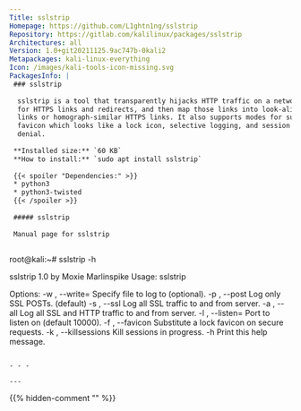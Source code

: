 ```yaml
---
Title: sslstrip
Homepage: https://github.com/L1ghtn1ng/sslstrip
Repository: https://gitlab.com/kalilinux/packages/sslstrip
Architectures: all
Version: 1.0+git20211125.9ac747b-0kali2
Metapackages: kali-linux-everything 
Icon: /images/kali-tools-icon-missing.svg
PackagesInfo: |
 ### sslstrip
 
  sslstrip is a tool that transparently hijacks HTTP traffic on a network, watch
  for HTTPS links and redirects, and then map those links into look-alike HTTP
  links or homograph-similar HTTPS links. It also supports modes for supplying a
  favicon which looks like a lock icon, selective logging, and session
  denial.
 
 **Installed size:** `60 KB`  
 **How to install:** `sudo apt install sslstrip`  
 
 {{< spoiler "Dependencies:" >}}
 * python3
 * python3-twisted
 {{< /spoiler >}}
 
 ##### sslstrip
 
 Manual page for sslstrip
 
 ```
 root@kali:~# sslstrip -h
 
 sslstrip 1.0 by Moxie Marlinspike
 Usage: sslstrip <options>
 
 Options:
 -w <filename>, --write=<filename> Specify file to log to (optional).
 -p , --post                       Log only SSL POSTs. (default)
 -s , --ssl                        Log all SSL traffic to and from server.
 -a , --all                        Log all SSL and HTTP traffic to and from server.
 -l <port>, --listen=<port>        Port to listen on (default 10000).
 -f , --favicon                    Substitute a lock favicon on secure requests.
 -k , --killsessions               Kill sessions in progress.
 -h                                Print this help message.
 
 ```
 
 - - -
 
---
```

{{% hidden-comment "<!--Do not edit anything above this line-->" %}}
